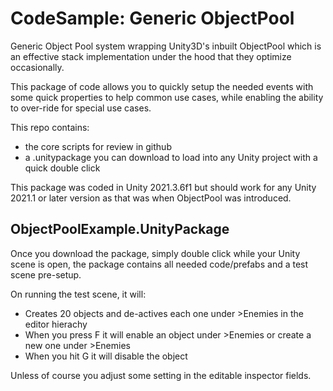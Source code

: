 # CodeSample: Generic ObjectPool
Generic Object Pool system wrapping Unity3D's inbuilt ObjectPool which is an effective stack implementation under the hood that they optimize occasionally.<T>

This package of code allows you to quickly setup the needed events with some quick properties to help common use cases, while enabling the ability to over-ride for special use cases.


This repo contains:
* the core scripts for review in github
* a .unitypackage you can download to load into any Unity project with a quick double click

This package was coded in Unity 2021.3.6f1 but should work for any Unity 2021.1 or later version as that was when ObjectPool<T0> was introduced.

## ObjectPoolExample.UnityPackage
Once you download the package, simply double click while your Unity scene is open, the package contains all needed code/prefabs and a test scene pre-setup. 

On running the test scene, it will:
* Creates 20 objects and de-actives each one under >Enemies in the editor hierachy
* When you press F it will enable an object under >Enemies or create a new one under >Enemies
* When you hit G it will disable the object

Unless of course you adjust some setting in the editable inspector fields.
